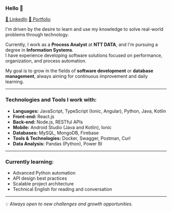### Hello 👋  
[🔗 LinkedIn](https://www.linkedin.com/in/leonardohenriquedejesussilva/)
[🔗 Portfolio](https://teecoleonard.github.io/react-portfolio/)

I'm driven by the desire to learn and use my knowledge to solve real-world problems through technology.

Currently, I work as a **Process Analyst** at **NTT DATA**, and I'm pursuing a degree in **Information Systems**.  
I have experience developing software solutions focused on performance, organization, and process automation.

My goal is to grow in the fields of **software development** or **database management**, always aiming for continuous improvement and daily learning.

---

### Technologies and Tools I work with:

- **Languages:** JavaScript, TypeScript (Ionic, Angular), Python, Java, Kotlin  
- **Front-end:** React.js  
- **Back-end:** Node.js, RESTful APIs  
- **Mobile:** Android Studio (Java and Kotlin), Ionic
- **Databases:** MySQL, MongoDB, Firebase
- **Tools & Technologies:** Docker, Swagger, Postman, Curl  
- **Data Analysis:** Pandas (Python), Power BI

---

### Currently learning:

- Advanced Python automation  
- API design best practices  
- Scalable project architecture  
- Technical English for reading and conversation

---

💡 *Always open to new challenges and growth opportunities.*
